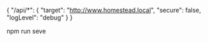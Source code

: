 {
    "/api/*": {
        "target": "http://www.homestead.local",
        "secure": false,
        "logLevel": "debug"
    }
}

npm run seve
